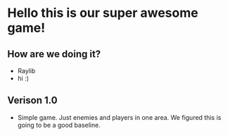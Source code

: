 # Hello this is our super awesome game!

## How are we doing it?

- Raylib
- hi :)



## Verison 1.0

- Simple game. Just enemies and players in one area. We figured this is going to be a good baseline.




